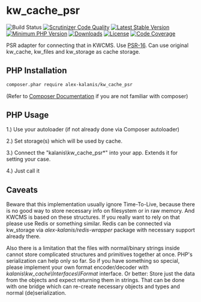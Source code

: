 # kw_cache_psr

![Build Status](https://github.com/alex-kalanis/kw_cache_psr/actions/workflows/code_checks.yml/badge.svg)
[![Scrutinizer Code Quality](https://scrutinizer-ci.com/g/alex-kalanis/kw_cache_psr/badges/quality-score.png?b=master)](https://scrutinizer-ci.com/g/alex-kalanis/kw_cache_psr/?branch=master)
[![Latest Stable Version](https://poser.pugx.org/alex-kalanis/kw_cache_psr/v/stable.svg?v=1)](https://packagist.org/packages/alex-kalanis/kw_cache_psr)
[![Minimum PHP Version](https://img.shields.io/badge/php-%3E%3D%207.4-8892BF.svg)](https://php.net/)
[![Downloads](https://img.shields.io/packagist/dt/alex-kalanis/kw_cache_psr.svg?v1)](https://packagist.org/packages/alex-kalanis/kw_cache_psr)
[![License](https://poser.pugx.org/alex-kalanis/kw_cache_psr/license.svg?v=1)](https://packagist.org/packages/alex-kalanis/kw_cache_psr)
[![Code Coverage](https://scrutinizer-ci.com/g/alex-kalanis/kw_cache_psr/badges/coverage.png?b=master&v=1)](https://scrutinizer-ci.com/g/alex-kalanis/kw_cache_psr/?branch=master)

PSR adapter for connecting that in KWCMS. Use [PSR-16](https://www.php-fig.org/psr/psr-16/). Can use original
kw_cache, kw_files and kw_storage as cache storage.

## PHP Installation

```bash
composer.phar require alex-kalanis/kw_cache_psr
```

(Refer to [Composer Documentation](https://github.com/composer/composer/blob/master/doc/00-intro.md#introduction) if you are not
familiar with composer)


## PHP Usage

1.) Use your autoloader (if not already done via Composer autoloader)

2.) Set storage(s) which will be used by cache.

3.) Connect the "kalanis\kw_cache_psr\*" into your app. Extends it for setting your case.

4.) Just call it

## Caveats

Beware that this implementation usually ignore Time-To-Live, because there is no good way to store
necessary info on filesystem or in raw memory. And KWCMS is based on these structures. If you really
want to rely on that please use Redis or something similar. Redis can be connected via kw_storage
via *alex-kalanis/redis-wrapper* package with necessary support already there.

Also there is a limitation that the files with normal/binary strings inside cannot store complicated
structures and primitives together at once. PHP's serialization can help only so far. So if you have
something so special, please implement your own format encoder/decoder with *kalanis\kw_cache\Interfaces\IFormat*
interface. Or better: Store just the data from the objects and expect returning them in strings. That
can be done with one bridge which can re-create necessary objects and types and normal (de)serialization.
